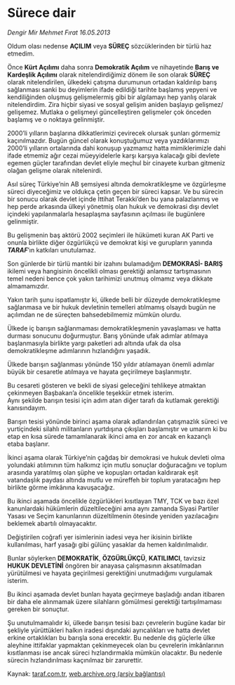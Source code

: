# Sürece dair

*Dengir Mir Mehmet Fırat 16.05.2013*

<div class="yazi"><p>Oldum olası nedense <b>AÇILIM</b> veya <b>SÜREÇ</b> sözcüklerinden bir türlü haz etmedim.</p>
<p>Önce <b>Kürt Açılımı</b> daha sonra <b>Demokratik Açılım</b> ve nihayetinde <b>Barış ve Kardeşlik Açılımı</b> olarak nitelendirdiğimiz dönem ile son olarak <b>SÜREÇ</b> olarak nitelendirilen, ülkedeki çatışma durumunun ortadan kaldırılıp barış sağlanması sanki bu deyimlerin ifade edildiği tarihte başlamış yepyeni ve kendiliğinden oluşmuş gelişmelermiş gibi bir algılamayı hep yanlış olarak nitelendirdim. Zira hiçbir siyasi ve sosyal gelişim aniden başlayıp gelişmez/ gelişemez. Mutlaka o gelişmeyi güncelleştiren gelişmeler çok önceden başlamış ve o noktaya gelinmiştir.</p>
<p>2000’li yılların başlarına dikkatlerimizi çevirecek olursak şunları görmemiz kaçınılmazdır. Bugün güncel olarak konuştuğumuz veya yazdıklarımızı 2000’li yılların ortalarında dahi konuşup yazmamız hatta mimiklerimizle dahi ifade etmemiz ağır cezai müeyyidelerle karşı karşıya kalacağı gibi devlete egemen güçler tarafından devlet eliyle meçhul bir cinayete kurban gitmeniz olağan gelişme olarak nitelenirdi.</p>
<p>Asıl süreç Türkiye’nin AB şemsiyesi altında demokratikleşme ve özgürleşme süreci diyeceğimiz ve oldukça çetin geçen bir süreci kapsar. Ve bu sürecin bir sonucu olarak devlet içinde İttihat Terakki’den bu yana palazlanmış ve hep perde arkasında ülkeyi yönetmiş olan hukuk ve demokrasi dışı devlet içindeki yapılanmalarla hesaplaşma sayfasının açılması ile bugünlere gelinmiştir.</p>
<p>Bu gelişmenin baş aktörü 2002 seçimleri ile hükümeti kuran AK Parti ve onunla birlikte diğer özgürlükçü ve demokrat kişi ve gurupların yanında <b><i>TARAF</i></b>’ın katkıları unutulamaz.</p>
<p>Son günlerde bir türlü mantıki bir izahını bulamadığım <b>DEMOKRASİ- BARIŞ</b> ikilemi veya hangisinin öncelikli olması gerektiği anlamsız tartışmasının temel nedeni bence çok yakın tarihimizi unutmuş olmamız veya dikkate almamamızdır.</p>
<p>Yakın tarih şunu ispatlamıştır ki, ülkede belli bir düzeyde demokratikleşme sağlanmasa ve bir hukuk devletinin temelleri atılmamış olsaydı bugün ne açılımdan ne de süreçten bahsedebilmemiz mümkün olurdu.</p>
<p>Ülkede iç barışın sağlanmaması demokratikleşmenin yavaşlaması ve hatta durması sonucunu doğurmuştur. Barış yönünde ufak adımlar atılmaya başlanmasıyla birlikte yargı paketleri adı altında ufak da olsa demokratikleşme adımlarının hızlandığını yaşadık.</p>
<p>Ülkede barışın sağlanması yönünde 150 yıldır atılamayan önemli adımlar büyük bir cesaretle atılmaya ve hayata geçirilmeye başlanmıştır.</p>
<p>Bu cesareti gösteren ve bekli de siyasi geleceğini tehlikeye atmaktan çekinmeyen Başbakan’a öncelikle teşekkür etmek isterim.<br/>Aynı şekilde barışın tesisi için adım atan diğer tarafı da kutlamak gerektiği kanısındayım.</p>
<p>Barışın tesisi yönünde birinci aşama olarak adlandırılan çatışmazlık süreci ve yurtiçindeki silahlı militanların yurtdışına çıkışları başlamıştır ve umarım ki bu etap en kısa sürede tamamlanarak ikinci ama en zor ancak en kazançlı etaba başlanır.</p>
<p>İkinci aşama olarak Türkiye’nin çağdaş bir demokrasi ve hukuk devleti olma yolundaki atılımının tüm halkımız için mutlu sonuçlar doğuracağını ve toplum arasında yaratılmış olan şüphe ve kopuşları ortadan kaldırarak eşit vatandaşlık paydası altında mutlu ve müreffeh bir toplum yaratacağını hep birlikte görme imkânına kavuşacağız.</p>
<p>Bu ikinci aşamada öncelikle özgürlükleri kısıtlayan TMY, TCK ve bazı özel kanunlardaki hükümlerin düzeltileceğini ama aynı zamanda Siyasi Partiler Yasası ve Seçim kanunlarının düzeltilmenin ötesinde yeniden yazılacağını beklemek abartılı olmayacaktır.</p>
<p>Değiştirilen coğrafi yer isimlerinin iadesi veya her ikisinin birlikte kullanılması, harf yasağı gibi gülünç yasaklar da hemen kaldırılmalıdır.</p>
<p>Bunlar söylerken <b>DEMOKRATİK</b>, <b>ÖZGÜRLÜKÇÜ</b>, <b>KATILIMCI</b>, tavizsiz <b>HUKUK DEVLETİNİ</b> öngören bir anayasa çalışmasının aksatılmadan yürütülmesi ve hayata geçirilmesi gerektiğini unutmadığımı vurgulamak isterim.</p>
<p>Bu ikinci aşamada devlet bunları hayata geçirmeye başladığı andan itibaren bir daha ele alınmamak üzere silahların gömülmesi gerektiği tartışılmaması gereken bir sonuçtur.</p>
<p>Şu unutulmamalıdır ki, ülkede barışın tesisi bazı çevrelerin bugüne kadar bir şekliyle yürüttükleri halkın iradesi dışındaki ayrıcalıkları ve hatta devlet erkine ortaklıkları bu barışla sona erecektir. Bu nedenle dış güçlerle ülke aleyhine ittifaklar yapmaktan çekinmeyecek olan bu çevrelerin imkânlarının kısıtlanması ise ancak süreci hızlandırmakla mümkün olacaktır. Bu nedenle sürecin hızlandırılması kaçınılmaz bir zarurettir.</p>
</div>

Kaynak: [taraf.com.tr](m), [web.archive.org (arşiv bağlantısı)](http://web.archive.org/web/20130608043601/http://taraf.com.tr:80/dengir-mir-mehmet-firat/makale-surece-dair.htm)
